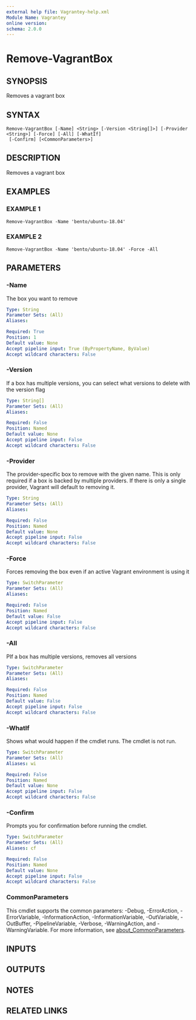 ```yaml
---
external help file: Vagrantey-help.xml
Module Name: Vagrantey
online version:
schema: 2.0.0
---
```


# Remove-VagrantBox

## SYNOPSIS
Removes a vagrant box

## SYNTAX

```
Remove-VagrantBox [-Name] <String> [-Version <String[]>] [-Provider <String>] [-Force] [-All] [-WhatIf]
 [-Confirm] [<CommonParameters>]
```

## DESCRIPTION
Removes a vagrant box

## EXAMPLES

### EXAMPLE 1
```
Remove-VagrantBox -Name 'bento/ubuntu-18.04'
```

### EXAMPLE 2
```
Remove-VagrantBox -Name 'bento/ubuntu-18.04' -Force -All
```

## PARAMETERS

### -Name
The box you want to remove

```yaml
Type: String
Parameter Sets: (All)
Aliases:

Required: True
Position: 1
Default value: None
Accept pipeline input: True (ByPropertyName, ByValue)
Accept wildcard characters: False
```

### -Version
If a box has multiple versions, you can select what versions to delete with the version flag

```yaml
Type: String[]
Parameter Sets: (All)
Aliases:

Required: False
Position: Named
Default value: None
Accept pipeline input: False
Accept wildcard characters: False
```

### -Provider
The provider-specific box to remove with the given name.
This is only required if a box is backed by multiple providers.
If there is only a single provider, Vagrant will default to removing it.

```yaml
Type: String
Parameter Sets: (All)
Aliases:

Required: False
Position: Named
Default value: None
Accept pipeline input: False
Accept wildcard characters: False
```

### -Force
Forces removing the box even if an active Vagrant environment is using it

```yaml
Type: SwitchParameter
Parameter Sets: (All)
Aliases:

Required: False
Position: Named
Default value: False
Accept pipeline input: False
Accept wildcard characters: False
```

### -All
PIf a box has multiple versions, removes all versions

```yaml
Type: SwitchParameter
Parameter Sets: (All)
Aliases:

Required: False
Position: Named
Default value: False
Accept pipeline input: False
Accept wildcard characters: False
```

### -WhatIf
Shows what would happen if the cmdlet runs.
The cmdlet is not run.

```yaml
Type: SwitchParameter
Parameter Sets: (All)
Aliases: wi

Required: False
Position: Named
Default value: None
Accept pipeline input: False
Accept wildcard characters: False
```

### -Confirm
Prompts you for confirmation before running the cmdlet.

```yaml
Type: SwitchParameter
Parameter Sets: (All)
Aliases: cf

Required: False
Position: Named
Default value: None
Accept pipeline input: False
Accept wildcard characters: False
```

### CommonParameters
This cmdlet supports the common parameters: -Debug, -ErrorAction, -ErrorVariable, -InformationAction, -InformationVariable, -OutVariable, -OutBuffer, -PipelineVariable, -Verbose, -WarningAction, and -WarningVariable. For more information, see [about_CommonParameters](http://go.microsoft.com/fwlink/?LinkID=113216).

## INPUTS

## OUTPUTS

## NOTES

## RELATED LINKS
